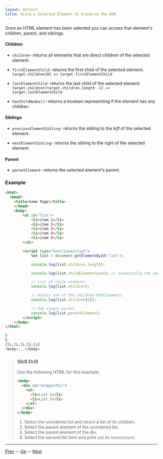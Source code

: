 ```yaml
---
layout: default
title: Using a Selected Element to traverse the DOM
---
```


Once an HTML element has been selected you can access that element's children, parent, and siblings.

#### Children
* `children`- returns all elements that are direct children of the selected element.  

* `firstElementChild`- returns the first child of the selected element. `target.children[0] => target.firstElementChild`  

* `lastElementChild`- returns the last child of the selected element. `target.children[target.children.length -1] => target.lastElementChild`  

* `hasChildNodes()`- returns a boolean representing if the element has any children.

#### Siblings
* `previousElementSibling`- returns the sibling to the _left_ of the selected element.

* `nextElementSibling`- returns the sibling to the right of the selected element.

#### Parent
* `parentElement`- returns the selected element's parent.


### Example
```html
<html>
  <head>
    <title>Some Page</title>
    </head>
    <body>
        <ul id="list">
            <li>item 1</li>
            <li>item 2</li>
            <li>item 3</li>
            <li>item 4</li>
            <li>item 5</li>
        </ul>

        <script type="text/javascript">
            let list = document.getElementById('list');

            console.log(list.children.length);

            console.log(list.childElementCount); // essentially the same as using .length

            // List of child elements
            console.log(list.children);

            // Access one of the children HTMLElements
            console.log(list.children[2]);

            // One single parent
            console.log(list.parentElement);
        </script>
    </body>
</html>
```

```bash
5
5
[li,li,li,li,li]
<body>...</body>
```

> ### Skill Drill
> Use the following HTML for this example.
> ```html
> <body>
>   <div id="wrapperDiv">
>     <ul>
>       <li>List 1</li>
>       <li>List 2</li>
>     </ul>
>   </div>
> </body>
> ```
> 1. Select the unordered list and return a list of its children.
> 1. Select the parent element of the unordered list.
> 1. Select the parent element of the div.
> 1. Select the second list item and print out its `textContent`.

<hr>

[Prev](traversingTheDom.md) -- [Up](README.md) -- [Next](labs.md)

